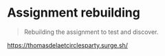 # Assignment rebuilding

> Rebuilding the assignment to test and discover.

https://thomasdelaetcirclesparty.surge.sh/
